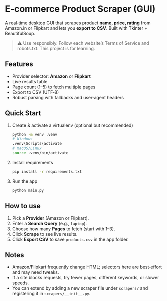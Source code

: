 # E‑commerce Product Scraper (GUI)

A real‑time desktop GUI that scrapes product **name, price, rating** from Amazon.in or Flipkart
and lets you **export to CSV**. Built with Tkinter + BeautifulSoup.

> ⚠️ Use responsibly. Follow each website’s Terms of Service and robots.txt. This project is for learning.

## Features
- Provider selector: **Amazon** or **Flipkart**
- Live results table
- Page count (1–5) to fetch multiple pages
- Export to CSV (UTF‑8)
- Robust parsing with fallbacks and user‑agent headers

## Quick Start
1. Create & activate a virtualenv (optional but recommended)
   ```bash
   python -m venv .venv
   # Windows
   .venv\Scripts\activate
   # macOS/Linux
   source .venv/bin/activate
   ```
2. Install requirements
   ```bash
   pip install -r requirements.txt
   ```
3. Run the app
   ```bash
   python main.py
   ```

## How to use
1. Pick a **Provider** (Amazon or Flipkart).
2. Enter a **Search Query** (e.g., `laptop`).
3. Choose how many **Pages** to fetch (start with 1–3).
4. Click **Scrape** to see live results.
5. Click **Export CSV** to save `products.csv` in the app folder.

## Notes
- Amazon/Flipkart frequently change HTML; selectors here are best‑effort and may need tweaks.
- If a site blocks requests, try fewer pages, different keywords, or slower speeds.
- You can extend by adding a new scraper file under `scrapers/` and registering it in `scrapers/__init__.py`.
